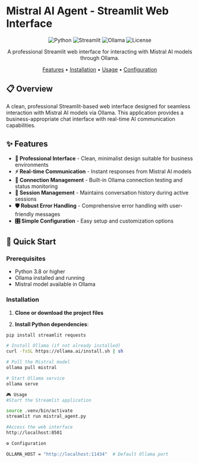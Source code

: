 # Mistral AI Agent - Streamlit Web Interface

<div align="center">

![Python](https://img.shields.io/badge/Python-3.8%2B-blue)
![Streamlit](https://img.shields.io/badge/Streamlit-1.28%2B-red)
![Ollama](https://img.shields.io/badge/Ollama-Latest-orange)
![License](https://img.shields.io/badge/License-MIT-green)

A professional Streamlit web interface for interacting with Mistral AI models through Ollama.

[Features](#features) • [Installation](#installation) • [Usage](#usage) • [Configuration](#configuration)

</div>

## 📋 Overview

A clean, professional Streamlit-based web interface designed for seamless interaction with Mistral AI models via Ollama. This application provides a business-appropriate chat interface with real-time AI communication capabilities.

## ✨ Features

- **🤖 Professional Interface** - Clean, minimalist design suitable for business environments
- **⚡ Real-time Communication** - Instant responses from Mistral AI models
- **🔗 Connection Management** - Built-in Ollama connection testing and status monitoring
- **💬 Session Management** - Maintains conversation history during active sessions
- **🛡️ Robust Error Handling** - Comprehensive error handling with user-friendly messages
- **🎛️ Simple Configuration** - Easy setup and customization options

## 🚀 Quick Start

### Prerequisites

- Python 3.8 or higher
- Ollama installed and running
- Mistral model available in Ollama

### Installation

1. **Clone or download the project files**

2. **Install Python dependencies**:
```bash
pip install streamlit requests

# Install Ollama (if not already installed)
curl -fsSL https://ollama.ai/install.sh | sh

# Pull the Mistral model
ollama pull mistral

# Start Ollama service
ollama serve

🎮 Usage
#Start the Streamlit application

source .venv/bin/activate 
streamlit run mistral_agent.py

#Access the web interface
http://localhost:8501

⚙️ Configuration

OLLAMA_HOST = "http://localhost:11434"  # Default Ollama port



